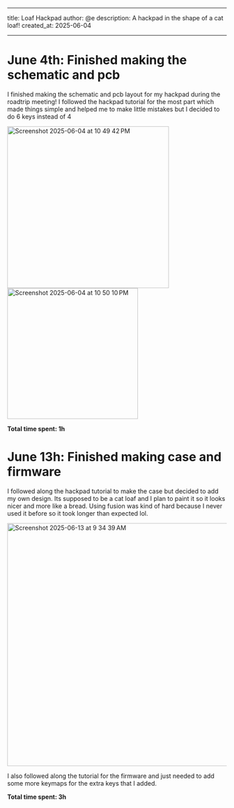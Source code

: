 ___
title: Loaf Hackpad
author: @e
description: A hackpad in the shape of a cat loaf!
created_at: 2025-06-04
___

# June 4th: Finished making the schematic and pcb

I finished making the schematic and pcb layout for my hackpad during the roadtrip meeting! I followed the hackpad tutorial for the most part which made things simple and helped me to make little mistakes but I decided to do 6 keys instead of 4

<img width="371" alt="Screenshot 2025-06-04 at 10 49 42 PM" src="https://github.com/user-attachments/assets/01ab8a2f-a6b0-46fc-856f-d0b8fa4da8d4" />
<img width="300" alt="Screenshot 2025-06-04 at 10 50 10 PM" src="https://github.com/user-attachments/assets/eb4cc6b9-1d77-4d5e-afbe-1a5f888de438" />

**Total time spent: 1h**

# June 13h: Finished making case and firmware

I followed along the hackpad tutorial to make the case but decided to add my own design. Its supposed to be a cat loaf and I plan to paint it so it looks nicer and more like a bread. Using fusion was kind of hard because I never used it before so it took longer than expected lol.

<img width="557" alt="Screenshot 2025-06-13 at 9 34 39 AM" src="https://github.com/user-attachments/assets/3ef5104d-ffea-4c16-91d5-5f1d8d6fad30" />

I also followed along the tutorial for the firmware and just needed to add some more keymaps for the extra keys that I added. 

**Total time spent: 3h**

